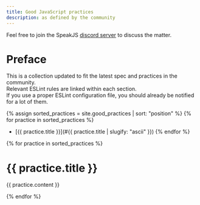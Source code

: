 ```yaml
---
title: Good JavaScript practices
description: as defined by the community
---
```


Feel free to join the SpeakJS [discord server](<https://discord.gg/DMcFnN6>) to discuss the matter.

# Preface
This is a collection updated to fit the latest spec and practices in the community.  
Relevant ESLint rules are linked within each section.  
If you use a proper ESLint configuration file, you should already be notified for a lot of them.

{% assign sorted_practices = site.good_practices | sort: "position" %}
{% for practice in sorted_practices %}
- [{{ practice.title }}](#{{ practice.title | slugify: "ascii" }})
{% endfor %}

{% for practice in sorted_practices %}
# {{ practice.title }}

{{ practice.content }}

{% endfor %}
